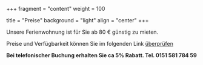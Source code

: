 +++
fragment = "content"
weight = 100

title = "Preise"
background = "light"
align = "center"
+++

Unsere Ferienwohnung ist für Sie ab 80 € günstig zu mieten. 

Preise und Verfügbarkeit können Sie im folgenden Link
[überprüfen](https://tportal.toubiz.de/brilon/ukv/house/GER00020060005418109)

__Bei telefonischer Buchung erhalten Sie ca 5% Rabatt. Tel. 0151 581 784 59__

